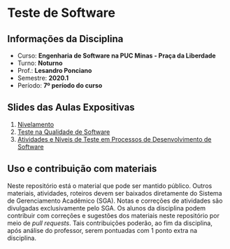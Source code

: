 # Teste de Software
## Informações da Disciplina
* Curso: **Engenharia de Software na PUC Minas - Praça da Liberdade**
* Turno: **Noturno**
* Prof.: **Lesandro Ponciano**
* Semestre: **2020.1**
* Período: **7º período do curso**

## Slides das Aulas Expositivas
1. [Nivelamento](https://github.com/lesandrop/Teste-De-Software/blob/master/01-SlidesDasAulas/TS-00-Nivelamento.pdf)
2. [Teste na Qualidade de Software](https://github.com/lesandrop/Teste-De-Software/blob/master/01-SlidesDasAulas/TS-01-TesteNaQualidadeDeSoftware%20.pdf)
3. [Atividades e Níveis de Teste em Processos de Desenvolvimento de Software](https://github.com/lesandrop/Teste-De-Software/blob/master/01-SlidesDasAulas/TS-03-TesteNoProcessoDeDesenvolvimento.pdf)

## Uso e contribuição com materiais

Neste repositório está o material que pode ser mantido público. Outros materiais, atividades, roteiros devem ser baixados diretamente do Sistema de Gerenciamento Acadêmico (SGA). Notas e correções de atividades são divulgadas exclusivamente pelo SGA. Os alunos da disciplina podem contribuir com correções e sugestões dos materiais neste repositório por meio de _pull requests_. Tais contribuições poderão, ao fim da disciplina, após análise do professor, serem pontuadas com 1 ponto extra na disciplina.

